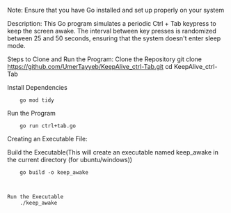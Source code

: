Note:
Ensure that you have Go installed and set up properly on your system

Description:
This Go program simulates a periodic Ctrl + Tab keypress to keep the screen awake. The interval between key presses is randomized between 25 and 50 seconds, ensuring that the system doesn't enter sleep mode.

Steps to Clone and Run the Program:
Clone the Repository
        git clone https://github.com/UmerTayyeb/KeepAlive_ctrl-Tab.git
        cd KeepAlive_ctrl-Tab

Install Dependencies
        
        go mod tidy

Run the Program
        
        go run ctrl+tab.go


Creating an Executable File:

Build the Executable(This will create an executable named keep_awake in the current directory (for ubuntu/windows))
        
        go build -o keep_awake

            

    Run the Executable
        ./keep_awake